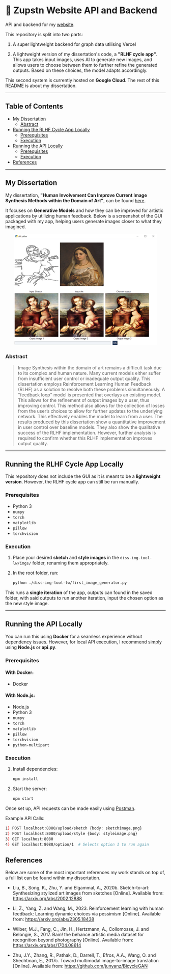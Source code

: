 # 🤖 Zupstn Website API and Backend

API and backend for my [website](https://zupstn.com/).

This repository is split into two parts:

1) A super lightweight backend for graph data utilising Vercel

2) A lightweight version of my dissertation's code, a **"RLHF cycle app"**. This app takes input images, uses AI to generate new images, and allows users to choose between them to further refine the generated outputs. Based on these choices, the model adapts accordingly.

This second system is currently hosted on **Google Cloud**. The rest of this README is about my dissertation.

---

## Table of Contents

- [My Dissertation](#my-dissertation)
  - [Abstract](#abstract)
- [Running the RLHF Cycle App Locally](#running-the-rlhf-cycle-app-locally)
  - [Prerequisites](#prerequisites)
  - [Execution](#execution)
- [Running the API Locally](#running-the-api-locally)
  - [Prerequisites](#prerequisites-1)
  - [Execution](#execution-1)
- [References](#references)

---

## My Dissertation

My dissertation, **"Human Involvement Can Improve Current Image Synthesis Methods within the Domain of Art"**, can be found [here](https://s3-eu-north-1.amazonaws.com/zudissertationbucket/Dissertation.pdf).

It focuses on **Generative Models** and how they can be improved for artistic applications by utilizing human feedback. Below is a screenshot of the GUI packaged with my app, helping users generate images closer to what they imagined.

<p align="center">
  <img src="./di-ui.png" width="450" alt="Dissertation GUI Screenshot"/>
</p>

### Abstract

> Image Synthesis within the domain of art remains a difficult task due to its complex and human nature. Many current models either suffer from insufficient user control or inadequate output quality. This dissertation employs Reinforcement Learning Human Feedback (RLHF) as a solution to resolve both these problems simultaneously. A "feedback loop" model is presented that overlays an existing model. This allows for the refinement of output images by a user, thus improving control. This method also allows for the collection of losses from the user’s choices to allow for further updates to the underlying network. This effectively enables the model to learn from a user. The results produced by this dissertation show a quantitative improvement in user control over baseline models. They also show the qualitative success of the RLHF implementation. However, further analysis is required to confirm whether this RLHF implementation improves output quality.

---

## Running the RLHF Cycle App Locally

This repository does not include the GUI as it is meant to be a **lightweight version**. However, the RLHF cycle app can still be run manually.

### Prerequisites

- Python 3
- `numpy`
- `torch`
- `matplotlib`
- `pillow`
- `torchvision`

### Execution

1. Place your desired **sketch** and **style images** in the `diss-img-tool-lw/imgs/` folder, renaming them appropriately.
2. In the root folder, run:

   ```sh
   python ./diss-img-tool-lw/first_image_generator.py
   ```

This runs a **single iteration** of the app, outputs can found in the saved folder, with said outputs to run another iteration, input the chosen option as the new style image.

---

## Running the API Locally

You can run this using **Docker** for a seamless experience without dependency issues. However, for local API execution, I recommend simply using **Node.js** or **api.py**.

### Prerequisites

#### With Docker:
- Docker

#### With Node.js:
- Node.js
- Python 3
- `numpy`
- `torch`
- `matplotlib`
- `pillow`
- `torchvision`
- `python-multipart`

### Execution

1. Install dependencies:
   ```sh
   npm install
   ```

2. Start the server:
   ```sh
   npm start
   ```

Once set up, API requests can be made easily using [Postman](https://www.postman.com/).

Example API Calls:
```sh
1) POST localhost:8080/upload/sketch {body: sketchimage.png}
2) POST localhost:8080/upload/style {body: styleimage.png}
3) GET localhost:8080
4) GET localhost:8080/option/1  # Selects option 1 to run again
```

## References
Below are some of the most important references my work stands on top of, a full list can be found within my dissertation.

- Liu, B., Song, K., Zhu, Y. and Elgammal, A., 2020b. Sketch-to-art: Synthesizing stylized art images from sketches [Online]. Available from: https://arxiv.org/abs/2002.12888

- Li, Z., Yang, Z. and Wang, M., 2023. Reinforcement learning with human feedback: Learning dynamic choices via pessimism [Online]. Available from: https://arxiv.org/abs/2305.18438

- Wilber, M.J., Fang, C., Jin, H., Hertzmann, A., Collomosse, J. and Belongie, S., 2017. Bam! the behance artistic media dataset for recognition beyond photography [Online]. Available from: https://arxiv.org/abs/1704.08614


- Zhu, J.Y., Zhang, R., Pathak, D., Darrell, T., Efros, A.A., Wang, O. and Shechtman, E., 2017c. Toward multimodal image-to-image translation [Online]. Available from: https://github.com/junyanz/BicycleGAN